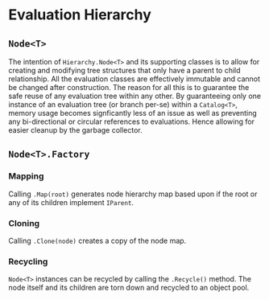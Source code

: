# Evaluation Hierarchy

## ```Node<T>```
The intention of ```Hierarchy.Node<T>``` and its supporting classes is to allow for creating and modifying tree structures that only have a parent to child relationship. All the evaluation classes are effectively immutable and cannot be changed after construction. The reason for all this is to guarantee the safe reuse of any evaluation tree within any other.  By guaranteeing only one instance of an evaluation tree (or branch per-se) within a ```Catalog<T>```, memory usage becomes signficantly less of an issue as well as preventing any bi-directional or circular references to evaluations.  Hence allowing for easier cleanup by the garbage collector.

## ```Node<T>.Factory```

### Mapping
Calling ```.Map(root)``` generates node hierarchy map based upon if the root or any of its children implement ```IParent```. 

### Cloning
Calling ```.Clone(node)``` creates a copy of the node map.

### Recycling
```Node<T>``` instances can be recycled by calling the ```.Recycle()``` method.  The node itself and its children are torn down and recycled to an object pool.
